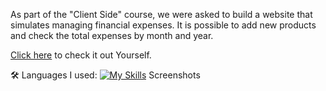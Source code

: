 As part of the "Client Side" course, we were asked to build a website that simulates managing financial expenses. It is possible to add new products and check the total expenses by month and year.

[Click here](https://chipper-bombolone-80b026.netlify.app/) to check it out Yourself.

🛠️ Languages I used: [![My Skills](https://skillicons.dev/icons?i=js,html,css,wasm)](https://skillicons.dev)
Screenshots
